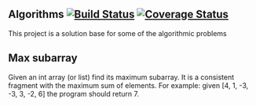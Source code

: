 Algorithms [![Build Status](https://travis-ci.org/piotrglazar/algorithm.svg?branch=master)](https://travis-ci.org/piotrglazar/algorithm) [![Coverage Status](https://coveralls.io/repos/piotrglazar/algorithm/badge.png?branch=master)](https://coveralls.io/r/piotrglazar/algorithm?branch=master)
----------

This project is a solution base for some of the algorithmic problems

Max subarray
------------
Given an int array (or list) find its maximum subarray. It is a consistent fragment with the maximum sum of elements.
For example:
given [4, 1, -3, -3, 3, -2, 6] the program should return 7.
